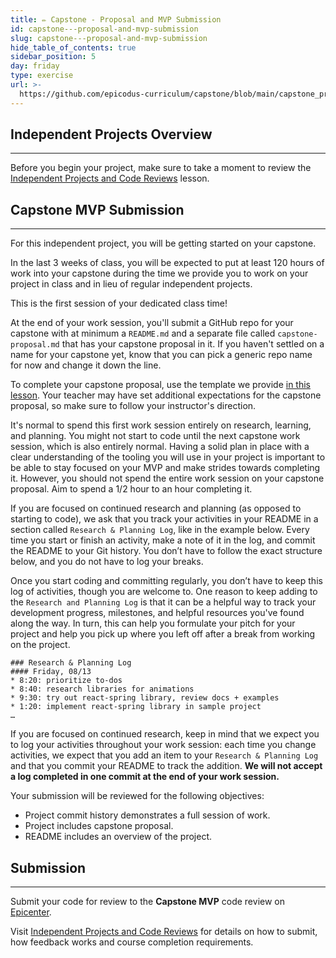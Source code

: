 ```yaml
---
title: ✏️ Capstone - Proposal and MVP Submission
id: capstone---proposal-and-mvp-submission
slug: capstone---proposal-and-mvp-submission
hide_table_of_contents: true
sidebar_position: 5
day: friday
type: exercise
url: >-
  https://github.com/epicodus-curriculum/capstone/blob/main/capstone_proposal_submission.md
---
```


## Independent Projects Overview
---

 Before you begin your project, make sure to take a moment to review the [Independent Projects and Code Reviews](/pre-work/getting-started-at-epicodus/independent-projects-and-code-reviews) lesson.

## Capstone MVP Submission
---

For this independent project, you will be getting started on your capstone. 

In the last 3 weeks of class, you will be expected to put at least 120 hours of work into your capstone during the time we provide you to work on your project in class and in lieu of regular independent projects.

This is the first session of your dedicated class time!

At the end of your work session, you'll submit a GitHub repo for your capstone with at minimum a `README.md` and a separate file called `capstone-proposal.md` that has your capstone proposal in it. If you haven't settled on a name for your capstone yet, know that you can pick a generic repo name for now and change it down the line. 

To complete your capstone proposal, use the template we provide [in this lesson](/capstone/capstone-week-2/capstones---sign-ups-and-proposal). Your teacher may have set additional expectations for the capstone proposal, so make sure to follow your instructor's direction.

It's normal to spend this first work session entirely on research, learning, and planning. You might not start to code until the next capstone work session, which is also entirely normal. Having a solid plan in place with a clear understanding of the tooling you will use in your project is important to be able to stay focused on your MVP and make strides towards completing it. However, you should not spend the entire work session on your capstone proposal. Aim to spend a 1/2 hour to an hour completing it.

If you are focused on continued research and planning (as opposed to starting to code), we ask that you track your activities in your README in a section called `Research & Planning Log`, like in the example below. Every time you start or finish an activity, make a note of it in the log, and commit the README to your Git history. You don’t have to follow the exact structure below, and you do not have to log your breaks. 

Once you start coding and committing regularly, you don’t have to keep this log of activities, though you are welcome to. One reason to keep adding to the `Research and Planning Log` is that it can be a helpful way to track your development progress, milestones, and helpful resources you've found along the way. In turn, this can help you formulate your pitch for your project and help you pick up where you left off after a break from working on the project.

```
### Research & Planning Log
#### Friday, 08/13
* 8:20: prioritize to-dos
* 8:40: research libraries for animations
* 9:30: try out react-spring library, review docs + examples
* 1:20: implement react-spring library in sample project
…
```

If you are focused on continued research, keep in mind that we expect you to log your activities throughout your work session: each time you change activities, we expect that you add an item to your `Research & Planning Log` and that you commit your README to track the addition. **We will not accept a log completed in one commit at the end of your work session.**

Your submission will be reviewed for the following objectives:

* Project commit history demonstrates a full session of work.
* Project includes capstone proposal.
* README includes an overview of the project.

## Submission
---

Submit your code for review to the **Capstone MVP** code review on [Epicenter](https://epicenter.epicodus.com/).

Visit [Independent Projects and Code Reviews](/pre-work/getting-started-at-epicodus/independent-projects-and-code-reviews) for details on how to submit, how feedback works and course completion requirements.
